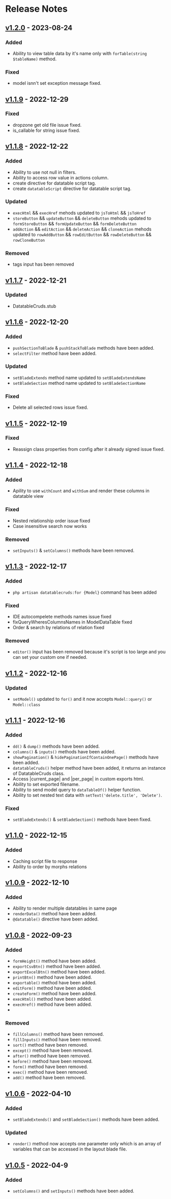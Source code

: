 # Release Notes
## [v1.2.0](https://github.com/404Exist/datatable-cruds/compare/v1.1.9...v1.2.0) - 2023-08-24

### Added

- Ability to view table data by it's name only with `forTable(string $tableName)` method.
  
### Fixed

- model isnn't set exception message fixed.
## [v1.1.9](https://github.com/404Exist/datatable-cruds/compare/v1.1.8...v1.1.9) - 2022-12-29

### Fixed

- dropzone get old file issue fixed.
- is_callable for string issue fixed.
## [v1.1.8](https://github.com/404Exist/datatable-cruds/compare/v1.1.7...v1.1.8) - 2022-12-22

### Added

- Ability to use not null in filters.
- Ability to access row value in actions column.
- create directive for datatable script tag.
- create `datatableScript` directive for datatable script tag.

### Updated
- `execHtml` && `execHref` mehods updated to `jsToHtml` && `jsToHref`
- `storeButton` && `updateButton` && `deleteButton` mehods updated to `formStoreButton` && `formUpdateButton` && `formDeleteButton`
- `addAction` && `editAction` && `deleteAction` && `cloneAction` mehods updated to `rowAddButton` && `rowEditButton` && `rowDeleteButton` && `rowCloneButton`

### Removed
- tags input has been removed
## [v1.1.7](https://github.com/404Exist/datatable-cruds/compare/v1.1.6...v1.1.7) - 2022-12-21

### Updated

- DatatableCruds.stub 
## [v1.1.6](https://github.com/404Exist/datatable-cruds/compare/v1.1.5...v1.1.6) - 2022-12-20

### Added

- `pushSectionToBlade` & `pushStackToBlade` methods have been added.
- `selectFilter` method have been added.
### Updated

- `setBladeExtends` method name updated to `setBladeExtendsName`
- `setBladeSection` method name updated to `setBladeSectionName`
### Fixed

- Delete all selected rows issue fixed.
## [v1.1.5](https://github.com/404Exist/datatable-cruds/compare/v1.1.4...v1.1.5) - 2022-12-19

### Fixed

- Reassign class properties from config after it already signed issue fixed.
## [v1.1.4](https://github.com/404Exist/datatable-cruds/compare/v1.1.3...v1.1.4) - 2022-12-18

### Added

- Apility to use `withCount` and `withSum` and render these columns in datatable view
### Fixed

- Nested relationship order issue fixed
- Case insensitive search now works
### Removed

- `setInputs()` & `setColumns()` methods have been removed.
## [v1.1.3](https://github.com/404Exist/datatable-cruds/compare/v1.1.2...v1.1.3) - 2022-12-17

### Added
- `php artisan datatablecruds:for {Model}` command has been added
### Fixed

- IDE autocompelete methods names issue fixed
- fixQueryWheresColumnsNames in ModelDataTable fixed
- Order & search by relations of relation fixed
### Removed

- `editor()` input has been removed because it's script is too large and you can set your custom one if needed.
## [v1.1.2](https://github.com/404Exist/datatable-cruds/compare/v1.1.1...v1.1.2) - 2022-12-16

### Updated

- `setModel()` updated to `for()` and it now accepts `Model::query()` or `Model::class`
## [v1.1.1](https://github.com/404Exist/datatable-cruds/compare/v1.1.0...v1.1.1) - 2022-12-16

### Added

- `dd()` & `dump()` methods have been added.
- `columns()` & `inputs()` methods have been added.
- `showPagination()` & `hidePaginationIfContainOnePage()` methods have been added.
- `datatableCruds()` helper method have been added, it returns an instance of DatatableCruds class.
- Access |current_page| and |per_page| in custom exports html.
- Ability to set exported filename.
- Ability to send model query to `dataTableOf()` helper function.
- Ability to set nested text data with `setText('delete.title', 'Delete')`.
### Fixed

- `setBladeExtends()` & `setBladeSection()` methods have been fixed.
## [v1.1.0](https://github.com/404Exist/datatable-cruds/compare/v1.0.9...v1.1.0) - 2022-12-15

### Added

- Caching script file to response
- Ability to order by morphs relations
## [v1.0.9](https://github.com/404Exist/datatable-cruds/compare/v1.0.8...v1.0.9) - 2022-12-10

### Added

- Ability to render multiple datatables in same page
- `renderData()` method have been added.
- `@datatable()` directive have been added.

## [v1.0.8](https://github.com/404Exist/datatable-cruds/compare/v1.0.7...v1.0.8) - 2022-09-23

### Added

- `formHeight()` method have been added.
- `exportCsvBtn()` method have been added.
- `exportExcelBtn()` method have been added.
- `printBtn()` method have been added.
- `exportable()` method have been added.
- `editForm()` method have been added.
- `createForm()` method have been added.
- `execHtml()` method have been added.
- `execHref()` method have been added.
- 



### Removed

- `fillColumns()` method have been removed.
- `fillInputs()` method have been removed.
- `sort()` method have been removed.
- `except()` method have been removed.
- `after()` method have been removed.
- `before()` method have been removed.
- `form()` method have been removed.
- `exec()` method have been removed.
- `add()` method have been removed.


## [v1.0.6](https://github.com/404Exist/datatable-cruds/compare/v1.0.5...v1.0.6) - 2022-04-10

### Added

- `setBladeExtends()` and `setBladeSection()` methods have been added.
### Updated

- `render()` method now accepts one parameter only which is an array of variables that can be accessed in the layout blade file.
## [v1.0.5](https://github.com/404Exist/datatable-cruds/compare/v1.0.3...v1.0.5) - 2022-04-9

### Added

- `setColumns()` and `setInputs()` methods have been added.

